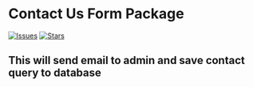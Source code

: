 
# Contact Us Form Package

[![Issues](https://img.shields.io/github/issues/shuvo-sutradhar/contact-package?style=flat-square)](https://github.com/shuvo-sutradhar/contact-package/issues)
[![Stars](https://img.shields.io/github/issues/shuvo-sutradhar/contact-package?style=flat-square)](https://github.com/shuvo-sutradhar/contact-package/star)


## This will send email to admin and save contact query to database
